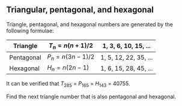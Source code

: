 ## Triangular, pentagonal, and hexagonal



Triangle, pentagonal, and hexagonal numbers are generated by the following formulae:

| Triangle   | $T_n=n(n+1)/2$ | $1$, $3$, $6$, $10$, $15$, ...  |
| ---------- | ---------------| --------------------- |
| Pentagonal | $P_n=n(3n−1)/2$ | $1$, $5$, $12$, $22$, $35$, ... |
| Hexagonal  | $H_n=n(2n−1)$   | $1$, $6$, $15$, $28$, $45$, ... |

It can be verified that $T_{285}$ = $P_{165}$ = $H_{143}$ = $40755$.

Find the next triangle number that is also pentagonal and hexagonal.
